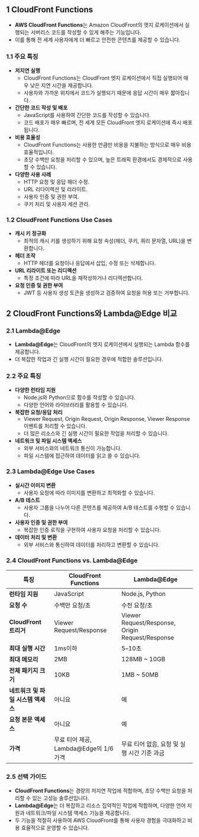 ## 1 CloudFront Functions

- **AWS CloudFront Functions**는 Amazon CloudFront의 엣지 로케이션에서 실행되는 서버리스 코드를 작성할 수 있게 해주는 기능입니다.
- 이를 통해 전 세계 사용자에게 더 빠르고 안전한 콘텐츠를 제공할 수 있습니다.



### 1.1 주요 특징

- **저지연 실행**
    - CloudFront Functions는 CloudFront 엣지 로케이션에서 직접 실행되어 매우 낮은 지연 시간을 제공합니다.
    - 사용자와 가까운 위치에서 코드가 실행되기 때문에 응답 시간이 매우 짧아집니다.
- **간단한 코드 작성 및 배포**
    - JavaScript를 사용하여 간단한 코드를 작성할 수 있습니다.
    - 코드 배포가 매우 빠르며, 전 세계 모든 CloudFront 엣지 로케이션에 즉시 배포됩니다.
- **비용 효율성**
    - CloudFront Functions는 사용한 만큼만 비용을 지불하는 방식으로 매우 비용 효율적입니다.
    - 초당 수백만 요청을 처리할 수 있으며, 높은 트래픽 환경에서도 경제적으로 사용할 수 있습니다.
- **다양한 사용 사례**
    - HTTP 요청 및 응답 헤더 수정.
    - URL 리다이렉션 및 리라이트.
    - 사용자 인증 및 권한 부여.
    - 쿠키 처리 및 사용자 세션 관리.



### 1.2 CloudFront Functions Use Cases

- **캐시 키 정규화**
    - 최적의 캐시 키를 생성하기 위해 요청 속성(헤더, 쿠키, 쿼리 문자열, URL)을 변환합니다.
- **헤더 조작**
    - HTTP 헤더를 요청이나 응답에서 삽입, 수정 또는 삭제합니다.
- **URL 리라이트 또는 리디렉션**
    - 특정 조건에 따라 URL을 재작성하거나 리디렉션합니다.
- **요청 인증 및 권한 부여**
    - JWT 등 사용자 생성 토큰을 생성하고 검증하여 요청을 허용 또는 거부합니다.



## 2 CloudFront Functions와 Lambda@Edge 비교

### 2.1 Lambda@Edge

- **Lambda@Edge**는 CloudFront의 엣지 로케이션에서 실행되는 Lambda 함수를 제공합니다.
- 더 복잡한 작업과 긴 실행 시간이 필요한 경우에 적합한 솔루션입니다.



### 2.2 주요 특징

- **다양한 런타임 지원**
    - Node.js와 Python으로 함수를 작성할 수 있습니다.
    - 다양한 언어와 라이브러리를 활용할 수 있습니다.
- **복잡한 요청/응답 처리**
    - Viewer Request, Origin Request, Origin Response, Viewer Response 이벤트를 처리할 수 있습니다.
    - 더 많은 리소스와 긴 실행 시간이 필요한 작업을 처리할 수 있습니다.
- **네트워크 및 파일 시스템 액세스**
    - 외부 서비스와의 네트워크 통신이 가능합니다.
    - 파일 시스템에 접근하여 데이터를 읽고 쓸 수 있습니다.



### 2.3 Lambda@Edge Use Cases

- **실시간 이미지 변환**
    - 사용자 요청에 따라 이미지를 변환하고 최적화할 수 있습니다.
- **A/B 테스트**
    - 사용자 그룹을 나누어 다른 콘텐츠를 제공하여 A/B 테스트를 수행할 수 있습니다.
- **사용자 인증 및 권한 부여**
    - 복잡한 인증 로직을 구현하여 사용자 요청을 처리할 수 있습니다.
- **데이터 처리 및 변환**
    - 외부 서비스와 통신하여 데이터를 처리하고 변환할 수 있습니다.



### 2.4 CloudFront Functions vs. Lambda@Edge

| **특징**                | **CloudFront Functions**      | **Lambda@Edge**                                  |
| --------------------- |-------------------------------| ------------------------------------------------ |
| **런타임 지원**            | JavaScript                    | Node.js, Python                                  |
| **요청 수**              | 수백만 요청/초                      | 수천 요청/초                                          |
| **CloudFront 트리거**    | Viewer Request/Response       | Viewer Request/Response, Origin Request/Response |
| **최대 실행 시간**          | 1ms이하                         | 5–10초                                            |
| **최대 메모리**            | 2MB                           | 128MB ~ 10GB                                     |
| **전체 패키지 크기**         | 10KB                          | 1MB ~ 50MB                                       |
| **네트워크 및 파일 시스템 액세스** | 아니요                           | 예                                                |
| **요청 본문 액세스**         | 아니요                           | 예                                                |
| **가격**                | 무료 티어 제공, Lambda@Edge의 1/6 가격 | 무료 티어 없음, 요청 및 실행 시간 기준 과금                       |



### 2.5 선택 가이드

- **CloudFront Functions**는 경량의 저지연 작업에 적합하며, 초당 수백만 요청을 처리할 수 있는 고성능 솔루션입니다.
- **Lambda@Edge**는 더 복잡하고 리소스 집약적인 작업에 적합하며, 다양한 언어 지원과 네트워크/파일 시스템 액세스 기능을 제공합니다.
- 두 기능을 적절히 사용하여 AWS CloudFront를 통해 사용자 경험을 극대화하고 비용 효율적으로 운영할 수 있습니다.